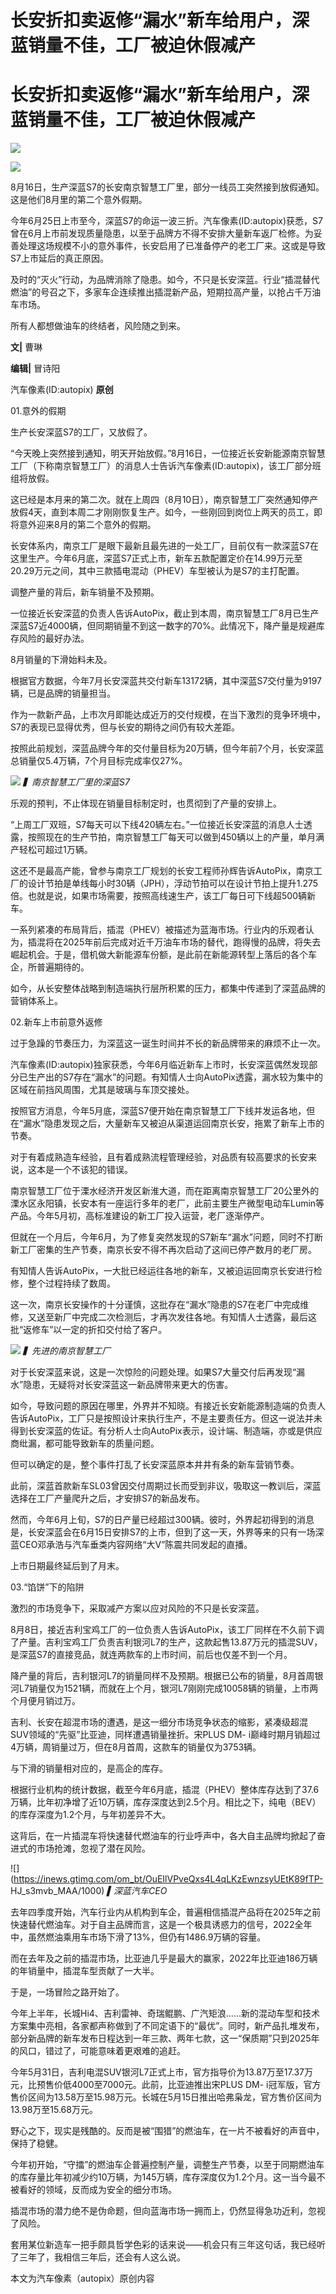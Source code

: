 # 长安折扣卖返修“漏水”新车给用户，深蓝销量不佳，工厂被迫休假减产

# 长安折扣卖返修“漏水”新车给用户，深蓝销量不佳，工厂被迫休假减产

![](https://inews.gtimg.com/news_bt/OUX4RQ1Dj3Z21r4gTe9nNh1BNXl6BNn8F6OYvWuoUgSTEAA/1000)

![](https://inews.gtimg.com/om_bt/OVnmpYYNk4PUHTPp8RDLj_85ekPZAkTBI4rUq0eHWufWcAA/1000)

8月16日，生产深蓝S7的长安南京智慧工厂里，部分一线员工突然接到放假通知。这是他们8月里的第二个意外假期。

今年6月25日上市至今，深蓝S7的命运一波三折。汽车像素(ID:autopix)获悉，S7曾在6月上市前发现质量隐患，以至于品牌方不得不安排大量新车返厂检修。为妥善处理这场规模不小的意外事件，长安启用了已准备停产的老工厂来。这或是导致S7上市延后的真正原因。

及时的“灭火”行动，为品牌消除了隐患。如今，不只是长安深蓝。行业“插混替代燃油”的号召之下，多家车企连续推出插混新产品，短期拉高产量，以抢占千万油车市场。

所有人都想做油车的终结者，风险随之到来。

**文|** 曹琳

**编辑|** 冒诗阳

汽车像素(ID:autopix) **原创**

01.意外的假期

生产长安深蓝S7的工厂，又放假了。

“今天晚上突然接到通知，明天开始放假。”8月16日，一位接近长安新能源南京智慧工厂（下称南京智慧工厂）的消息人士告诉汽车像素(ID:autopix)，该工厂部分班组将放假。

这已经是本月来的第二次。就在上周四（8月10日），南京智慧工厂突然通知停产放假4天，直到本周二才刚刚恢复生产。如今，一些刚回到岗位上两天的员工，即将意外迎来8月的第二个意外的假期。

长安体系内，南京工厂是眼下最新且最先进的一处工厂，目前仅有一款深蓝S7在这里生产。今年6月底，深蓝S7正式上市，新车五款配置定价在14.99万元至20.29万元之间，其中三款插电混动（PHEV）车型被认为是S7的主打配置。

调整产量的背后，新车销量不及预期。

一位接近长安深蓝的负责人告诉AutoPix，截止到本周，南京智慧工厂8月已生产深蓝S7近4000辆，但同期销量不到这一数字的70%。此情况下，降产量是规避库存风险的最好办法。

8月销量的下滑始料未及。

根据官方数据，今年7月长安深蓝共交付新车13172辆，其中深蓝S7交付量为9197辆，已是品牌的销量担当。

作为一款新产品，上市次月即能达成近万的交付规模，在当下激烈的竞争环境中，S7的表现已显得优秀，但与长安的期待之间仍有较大差距。

按照此前规划，深蓝品牌今年的交付量目标为20万辆，但今年前7个月，长安深蓝总销量仅5.4万辆，7个月目标完成率仅27%。

![](https://inews.gtimg.com/om_bt/O4zXoQTpxeb5BHs4Tf2Yn9uUKwmIUbKyewgf6l0q5cDXUAA/1000)
_▍南京智慧工厂里的深蓝S7_

乐观的预判，不止体现在销量目标制定时，也贯彻到了产量的安排上。

“上周工厂双班，S7每天可以下线420辆左右。”一位接近长安深蓝的消息人士透露，按照现在的生产节拍，南京智慧工厂每天可以做到450辆以上的产量，单月满产轻松可超过1万辆。

这还不是最高产能，曾参与南京工厂规划的长安工程师孙辉告诉AutoPix，南京工厂的设计节拍是单线每小时30辆（JPH），浮动节拍可以在设计节拍上提升1.275倍。也就是说，如果市场需要，按照高线速生产，该工厂每日可下线超500辆新车。

一系列紧凑的布局背后，插混（PHEV）被描述为蓝海市场。行业内的乐观者认为，插混将在2025年前后完成对近千万油车市场的替代，跑得慢的品牌，将失去崛起机会。于是，借机做大新能源车份额，是此前在新能源转型上落后的各个车企，所普遍期待的。

如今，从长安整体战略到制造端执行层所积累的压力，都集中传递到了深蓝品牌的营销体系上。

02.新车上市前意外返修

过于急躁的节奏压力，为深蓝这一诞生时间并不长的新品牌带来的麻烦不止一次。

汽车像素(ID:autopix)独家获悉，今年6月临近新车上市时，长安深蓝偶然发现部分已生产出的S7存在“漏水”的问题。有知情人士向AutoPix透露，漏水较为集中的区域在前挡风周围，尤其是玻璃与车顶交接处。

按照官方消息，今年5月底，深蓝S7便开始在南京智慧工厂下线并发运各地，但在“漏水”隐患发现之后，大量新车又被迫从渠道运回南京长安，拖累了新车上市的节奏。

对于有着成熟造车经验，且有着成熟流程管理经验，对品质有较高要求的长安来说，这本是一个不该犯的错误。

南京智慧工厂位于溧水经济开发区新淮大道，而在距离南京智慧工厂20公里外的溧水区永阳镇，长安本有一座运行多年的老厂，此前主要生产微型电动车Lumin等产品。今年5月初，高标准建设的新工厂投入运营，老厂逐渐停产。

但就在一个月后，今年6月，为了修复突然发现的S7新车“漏水”问题，同时不打断新工厂密集的生产节奏，南京长安不得不再次启动了这间已停产数月的老厂房。

有知情人告诉AutoPix，一大批已经运往各地的新车，又被迫运回南京长安进行检修，整个过程持续了数周。

这一次，南京长安操作的十分谨慎，这批存在“漏水”隐患的S7在老厂中完成维修，又送至新厂中完成二次检测后，才再次发往各地。有知情人士透露，最后这批“返修车”以一定的折扣交付给了客户。

![](https://inews.gtimg.com/om_bt/OVmM6yQtWZEMdsBzs1sD7Yb2Uc_0G1zfydGym4bW3oOfwAA/1000)
_▍先进的南京智慧工厂_

对于长安深蓝来说，这是一次惊险的问题处理。如果S7大量交付后再发现“漏水”隐患，无疑将对长安深蓝这一新品牌带来更大的伤害。

如今，导致问题的原因在哪里，外界并不知晓。有接近长安新能源制造端的负责人告诉AutoPix，工厂只是按照设计来执行生产，不是主要责任方。但这一说法并未得到长安深蓝的佐证。有分析人士向AutoPix表示，设计端、制造端，亦或是供应商纰漏，都可能导致新车的质量问题。

但可以确定的是，整个事件打乱了长安深蓝原本井井有条的新车营销节奏。

此前，深蓝首款新车SL03曾因交付周期过长而受到非议，吸取这一教训后，深蓝选择在工厂产量爬升之后，才安排S7的新品发布。

然而，今年6月上旬，S7的日产量已经超过300辆。彼时，外界起初得到的消息是，长安深蓝会在6月15日安排S7的上市，但到了这一天，外界等来的只有一场深蓝CEO邓承浩与汽车垂类内容网络“大V”陈震共同发起的直播。

上市日期最终延后到了月末。

03.“馅饼”下的陷阱

激烈的市场竞争下，采取减产方案以应对风险的不只是长安深蓝。

8月8日，接近吉利宝鸡工厂的一位负责人告诉AutoPix，该工厂同样在不久前下调了产量。吉利宝鸡工厂负责吉利银河L7的生产，这款起售13.87万元的插混SUV，是深蓝S7的直接竞品，就连两款车的上市时间，前后也仅差不到一个月。

降产量的背后，吉利银河L7的销量同样不及预期。根据已公布的销量，8月首周银河L7销量仅为1521辆，而就在上个月，银河L7刚刚完成10058辆的销量，上市两个月便月销过万。

吉利、长安在超混市场的遭遇，是这一细分市场竞争状态的缩影，紧凑级超混SUV领域的“先驱”比亚迪，同样遭遇销量挫折。宋PLUS DM-
i巅峰时期月销超过4万辆，周销量过万，但在8月首周，这款车的销量仅为3753辆。

与下滑的销量相对应的，是高企的库存。

根据行业机构的统计数据，截至今年6月底，插混（PHEV）整体库存达到了37.6万辆，比年初净增了近10万辆，库存深度达到2.5个月。相比之下，纯电（BEV）的库存深度为1.2个月，与年初差异不大。

这背后，在一片插混车将快速替代燃油车的行业呼声中，各大自主品牌均掀起了奋进式的市场抢滩，忽视了潜在风险。

![](https://inews.gtimg.com/om_bt/OuEIlVPveQxs4L4qLKzEwnzsyUEtK89fTP-
HJ_s3mvb_MAA/1000) _▍深蓝汽车CEO_

去年四季度开始，汽车行业内从机构到车企，普遍相信插混产品将在2025年之前快速替代燃油车。对于自主品牌而言，这是一个极具诱惑力的信号，2022全年中，虽然燃油乘用车市场下滑了13%，但仍有1486.9万辆的容量。

而在去年及之前的插混市场，比亚迪几乎是最大的赢家，2022年比亚迪186万辆的年销量中，插混车型贡献了一大半。

于是，一场冒险之路开始了。

今年上半年，长城Hi4、吉利雷神、奇瑞鲲鹏、广汽矩浪……新的混动车型和技术方案集中亮相，各家都声称做到了不同定语下的“最优”。同时，新产品扎堆发布，部分新品牌的新车发布日程达到一年三款、两年七款，这一“保质期”只到2025年的风口，错过了，可能意味着更艰难的追赶。

今年5月31日，吉利电混SUV银河L7正式上市，官方指导价为13.87万至17.37万元，比预售价低4000至7000元。此前，比亚迪推出宋PLUS DM-
i冠军版，官方售价区间为13.58万至15.98万元。长城在5月15日推出哈弗枭龙，官方售价区间为13.98万至15.68万元。

野心之下，现实是残酷的。反而是被“围猎”的燃油车，在一片不被看好的声音中，保持了稳健。

今年初开始，“守擂”的燃油车企普遍控制产量，调整生产节奏，以至于同期燃油车的库存量比年初减少约10万辆，为145万辆，库存深度仅为1.2个月。这一当今最不被看好的领域，反而成为安全的细分市场。

插混市场的潜力绝不是伪命题，但向蓝海市场一拥而上，仍然显得急功近利，忽视了风险。

套用某位新造车一把手颇具哲学色彩的话来说——机会只有三年这句话，我已经听了三年了，我相信三年后，还会有人这么说。

本文为汽车像素（autopix）原创内容

